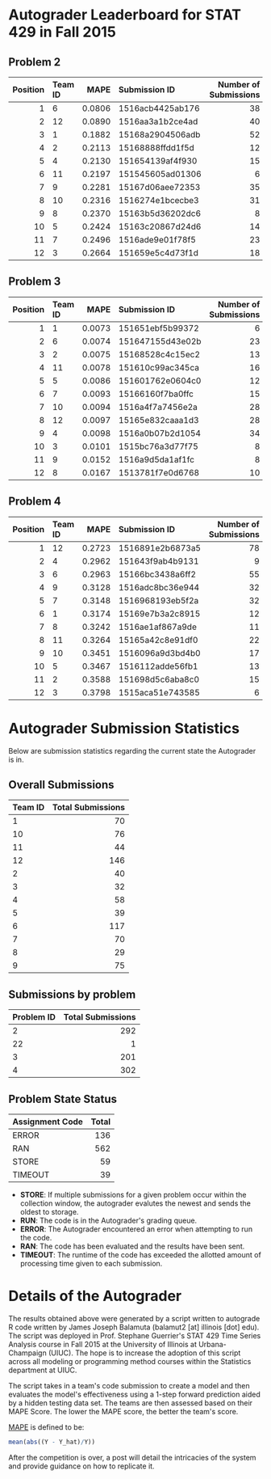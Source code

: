 Autograder Leaderboard for STAT 429 in Fall 2015
================================================

Problem 2
---------

|  Position| Team ID |    MAPE| Submission ID    |  Number of Submissions|
|---------:|:--------|-------:|:-----------------|----------------------:|
|         1| 6       |  0.0806| 1516acb4425ab176 |                     38|
|         2| 12      |  0.0890| 1516aa3a1b2ce4ad |                     40|
|         3| 1       |  0.1882| 15168a2904506adb |                     52|
|         4| 2       |  0.2113| 15168888ffdd1f5d |                     12|
|         5| 4       |  0.2130| 151654139af4f930 |                     15|
|         6| 11      |  0.2197| 151545605ad01306 |                      6|
|         7| 9       |  0.2281| 15167d06aee72353 |                     35|
|         8| 10      |  0.2316| 1516274e1bcecbe3 |                     31|
|         9| 8       |  0.2370| 15163b5d36202dc6 |                      8|
|        10| 5       |  0.2424| 15163c20867d24d6 |                     14|
|        11| 7       |  0.2496| 1516ade9e01f78f5 |                     23|
|        12| 3       |  0.2664| 151659e5c4d73f1d |                     18|

Problem 3
---------

|  Position| Team ID |    MAPE| Submission ID    |  Number of Submissions|
|---------:|:--------|-------:|:-----------------|----------------------:|
|         1| 1       |  0.0073| 151651ebf5b99372 |                      6|
|         2| 6       |  0.0074| 151647155d43e02b |                     23|
|         3| 2       |  0.0075| 15168528c4c15ec2 |                     13|
|         4| 11      |  0.0078| 151610c99ac345ca |                     16|
|         5| 5       |  0.0086| 151601762e0604c0 |                     12|
|         6| 7       |  0.0093| 15166160f7ba0ffc |                     15|
|         7| 10      |  0.0094| 1516a4f7a7456e2a |                     28|
|         8| 12      |  0.0097| 15165e832caaa1d3 |                     28|
|         9| 4       |  0.0098| 1516a0b07b2d1054 |                     34|
|        10| 3       |  0.0101| 1515bc76a3d77f75 |                      8|
|        11| 9       |  0.0152| 1516a9d5da1af1fc |                      8|
|        12| 8       |  0.0167| 1513781f7e0d6768 |                     10|

Problem 4
---------

|  Position| Team ID |    MAPE| Submission ID    |  Number of Submissions|
|---------:|:--------|-------:|:-----------------|----------------------:|
|         1| 12      |  0.2723| 1516891e2b6873a5 |                     78|
|         2| 4       |  0.2962| 151643f9ab4b9131 |                      9|
|         3| 6       |  0.2963| 15166bc3438a6ff2 |                     55|
|         4| 9       |  0.3128| 1516adc8bc36e944 |                     32|
|         5| 7       |  0.3148| 1516968193eb5f2a |                     32|
|         6| 1       |  0.3174| 15169e7b3a2c8915 |                     12|
|         7| 8       |  0.3242| 1516ae1af867a9de |                     11|
|         8| 11      |  0.3264| 15165a42c8e91df0 |                     22|
|         9| 10      |  0.3451| 1516096a9d3bd4b0 |                     17|
|        10| 5       |  0.3467| 1516112adde56fb1 |                     13|
|        11| 2       |  0.3588| 151698d5c6aba8c0 |                     15|
|        12| 3       |  0.3798| 1515aca51e743585 |                      6|

Autograder Submission Statistics
================================

Below are submission statistics regarding the current state the Autograder is in.

Overall Submissions
-------------------

| Team ID |  Total Submissions|
|:--------|------------------:|
| 1       |                 70|
| 10      |                 76|
| 11      |                 44|
| 12      |                146|
| 2       |                 40|
| 3       |                 32|
| 4       |                 58|
| 5       |                 39|
| 6       |                117|
| 7       |                 70|
| 8       |                 29|
| 9       |                 75|

Submissions by problem
----------------------

| Problem ID |  Total Submissions|
|:-----------|------------------:|
| 2          |                292|
| 22         |                  1|
| 3          |                201|
| 4          |                302|

Problem State Status
--------------------

| Assignment Code |  Total|
|:----------------|------:|
| ERROR           |    136|
| RAN             |    562|
| STORE           |     59|
| TIMEOUT         |     39|

-   **STORE**: If multiple submissions for a given problem occur within the collection window, the autograder evalutes the newest and sends the oldest to storage.
-   **RUN**: The code is in the Autograder's grading queue.
-   **ERROR**: The Autograder encountered an error when attempting to run the code.
-   **RAN**: The code has been evaluated and the results have been sent.
-   **TIMEOUT**: The runtime of the code has exceeded the allotted amount of processing time given to each submission.

Details of the Autograder
=========================

The results obtained above were generated by a script written to autograde R code written by James Joseph Balamuta (balamut2 [at] illinois [dot] edu). The script was deployed in Prof. Stephane Guerrier's STAT 429 Time Series Analysis course in Fall 2015 at the University of Illinois at Urbana-Champaign (UIUC). The hope is to increase the adoption of this script across all modeling or programming method courses within the Statistics department at UIUC.

The script takes in a team's code submission to create a model and then evaluates the model's effectiveness using a 1-step forward prediction aided by a hidden testing data set. The teams are then assessed based on their MAPE Score. The lower the MAPE score, the better the team's score.

[MAPE](https://en.wikipedia.org/wiki/Mean_absolute_percentage_error) is defined to be:

``` r
mean(abs((Y - Y_hat)/Y))
```

After the competition is over, a post will detail the intricacies of the system and provide guidance on how to replicate it.
